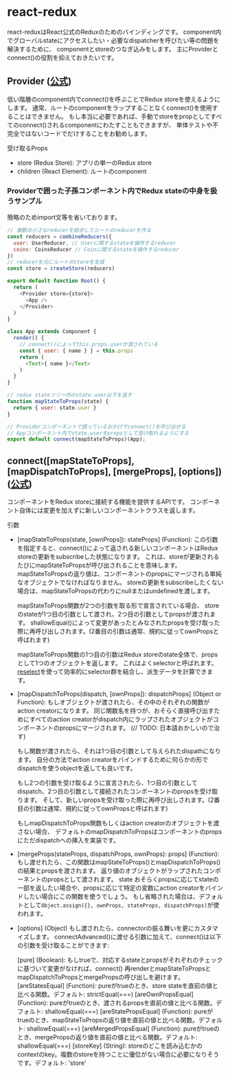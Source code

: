 # react-redux
react-reduxはReact公式のReduxのためのバインディングです。
component内でグローバルstateにアクセスしたい・必要なdispatcherを呼びたい等の問題を解決するために、
componentとstoreのつなぎ込みをします。
主にProviderとconnect()の役割を抑えておきたいです。

## Provider ([公式](https://github.com/reduxjs/react-redux/blob/master/docs/api.md#provider-store))

低い階層のcomponent内でconnect()を呼ぶことでRedux storeを使えるようにします。
通常、ルートのcomponentをラップすることなくconnect()を使用することはできません。
もし本当に必要であれば、手動でstoreをpropとしてすべてのconnect()されるcomponentにわたすこともできますが、
単体テストや不完全ではないコードでだけすることをお勧めします。

受け取るProps
- store (Redux Store): アプリの単一のRedux store
- children (React Element): ルートのcomponent

### Providerで囲った子孫コンポーネント内でRedux stateの中身を扱うサンプル
簡略のためimport文等を省いております。

```Root.js
// 複数の小さなreducerを結合してルートのreducerを作る
const reducers = combineReducers({
  user: UserReducer, // Userに関するstateを操作するreducer
  coins: CoinsReducer // Coinに関するstateを操作するreducer
})
// reducerを元にルートのstoreを生成
const store = createStore(reducers)

export default function Root() {
  return (
    <Provider store={store}>
      <App />
    </Provider>
  )
}
```

```App.js
class App extends Component {
  render() {
    // connect()によってthis.props.userが渡されている
    const { user: { name } } = this.props
    return (
      <Text>{ name }</Text>
    )
  }
}

// redux stateツリー内のstate.user以下を返す
function mapStateToProps(state) {
  return { user: state.user }
}

// Providerコンポーネントで囲っているおかげでconnect()を呼び出せる
// Appコンポーネント内でstate.userをpropsとして受け取れるようにする
export default connect(mapStateToProps)(App);
```

## connect([mapStateToProps], [mapDispatchToProps], [mergeProps], [options]) ([公式](https://github.com/reduxjs/react-redux/blob/master/docs/api.md#connectmapstatetoprops-mapdispatchtoprops-mergeprops-options))
コンポーネントをRedux storeに接続する機能を提供するAPIです。
コンポーネント自体には変更を加えずに新しいコンポーネントクラスを返します。

引数
- [mapStateToProps(state, [ownProps]): stateProps] (Function):
  この引数を指定すると、connect()によって返される新しいコンポーネントはRedux storeの更新をsubscribeした状態になります。
  これは、storeが更新されるたびにmapStateToPropsが呼び出されることを意味します。
  mapStateToPropsの返り値は、コンポーネントのpropsにマージされる単純なオブジェクトでなければなりません。
  storeの更新をsubscribeしたくない場合は、mapStateToPropsの代わりにnullまたはundefinedを渡します。

  mapStateToProps関数が2つの引数を取る形で宣言されている場合、
  storeのstateが1つ目の引数として渡され、2つ目の引数としてpropsが渡されます。
  shallowEqual()によって変更があったとみなされたpropsを受け取った際に再呼び出しされます。(2番目の引数は通常、規約に従ってownPropsと呼ばれます)

  mapStateToProps関数の1つ目の引数はRedux storeのstate全体で、propsとして1つのオブジェクトを返します。
  これはよくselectorと呼ばれます。
  [reselect](https://github.com/reduxjs/reselect)を使って効率的にselector群を結合し、派生データを計算できます。

- [mapDispatchToProps(dispatch, [ownProps]): dispatchProps] (Object or Function):
  もしオブジェクトが渡されたら、その中のそれぞれの関数がaction creatorになります。
  同じ関数名を持つが、おそらく直接呼び出すためにすべてのaction creatorがdispatch内にラップされたオブジェクトがコンポーネントのpropsにマージされます。
  (// TODO: 日本語おかしいので治す)

  もし関数が渡されたら、それは1つ目の引数として与えられたdispathになります。
  自分の方法でaction creatorをバインドするために何らかの形でdispatchを使うobjectを返しても良いです。

  もし2つの引数を受け取るように宣言されたら、1つ目の引数としてdispatch、2つ目の引数として接続されたコンポーネントのpropsを受け取ります。
  そして、新しいpropsを受け取った際に再呼び出しされます。(2番目の引数は通常、規約に従ってownPropsと呼ばれます)

  もしmapDispatchToProps関数もしくはaction creatorのオブジェクトを渡さない場合、
  デフォルトのmapDispatchToPropsはコンポーネントのpropsにただdispatchへの挿入を実装です。

- [mergeProps(stateProps, dispatchProps, ownProps): props] (Function):
  もし渡せれたら、この関数はmapStateToProps()とmapDispatchToProps()の結果とpropsを渡されます。
  返り値のオブジェクトがラップされたコンポーネントのpropsとして渡されます。
  state
  おそらくpropsに応じてstateの一部を返したい場合や、propsに応じて特定の変数にaction creatorをバインドしたい場合にこの関数を使うでしょう。
  もし省略された場合は、デフォルトとして`Object.assign({}, ownProps, stateProps, dispatchProps)`が使われます。

- [options] (Object)
  もし渡されたら、connectorの振る舞いを更にカスタマイズします。
  connectAdvanced()に渡せる引数に加えて、connect()は以下の引数を受け取ることができます:

  [pure] (Boolean): もしtrueで、対応するstateとpropsがそれぞれのチェックに基づいて変更がなければ、connect() 再renderとmapStateToPropsとmapDispatchToPropsとmergePropsの呼び出しを避けます。
  [areStatesEqual] (Function): pureがtrueのとき、store stateを直前の値と比べる関数。デフォルト: strictEqual(===)
  [areOwnPropsEqual] (Function): pureがtrueのとき、渡されるpropsを直前の値と比べる関数。デフォルト: shallowEqual(===)
  [areStatePropsEqual] (Function): pureがtrueのとき、mapStateToPropsの返り値を直前の値と比べる関数。デフォルト: shallowEqual(===)
  [areMergedPropsEqual] (Function): pureがtrueのとき、mergePropsの返り値を直前の値と比べる関数。デフォルト: shallowEqual(===)
  [storeKey] (String): storeのどこを読み込むかのcontextのkey。複数のstoreを持つことに優位がない場合に必要になりそうです。デフォルト: 'store'
